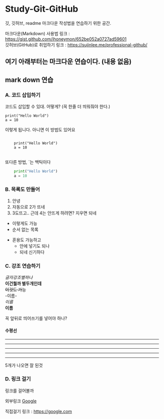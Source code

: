 # Study-Git-GitHub
깃, 깃허브, readme 마크다운 작성법을 연습하기 위한 공간.

마크다운(Markdown) 사용법 링크 : https://gist.github.com/ihoneymon/652be052a0727ad59601   
깃허브(GitHub)로 취업하기 링크 : https://sujinlee.me/professional-github/   

여기 아래부터는 마크다운 연습이다. (내용 없음)
---------


## mark down 연습

### A. 코드 삽입하기
코드도 삽입할 수 있대.
어떻게? (꼭 한줄 더 띄워줘야 한다.)

    print("Hello World")
    a = 10
    
이렇게 됩니다.
아니면 이 방법도 있어요
<pre>
<code>
    print("Hello World")
    a = 10
</code>
</pre>
또다른 방법, `는 백틱이다
```python
    print("Hello World")
    a = 10
```
   
### B. 목록도 만들어
1. 안녕
2. 자동으로 2가 뜨네
3. 3도뜨고.. 근데 4는 안뜨게 하려면? 지우면 되네

* 이렇게도 가능
* 순서 없는 목록
+ 혼용도 가능하고
    * 안에 넣기도 되나
    * 되네 신기하다
   
### C. 강조 연습하기
*글자강조별하나*   
**이건뭘까 별두개인데**   
~~이것도 가능~~   
-이름-   
_이름_   
__이름__   
 
 꼭 앞뒤로 띄어쓰기를 넣어야 하나?   
   
   
   
#### 수평선 
* * *
***
*****
- - -
--------------
5개가 나오면 잘 된것

### D. 링크 걸기
링크를 걸어볼까

외부링크
[Google](https://google.com)

직접걸기
링크 : <https://google.com>





       
